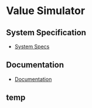 # Value Simulator
## System Specification
- [System Specs](https://htl-leonding-project.github.io/leo-iot/System-Specification-Valuesimulator)

## Documentation
- [Documentation](https://htl-leonding-project.github.io/leo-iot/ValueSimulator-Documentation)

## temp
